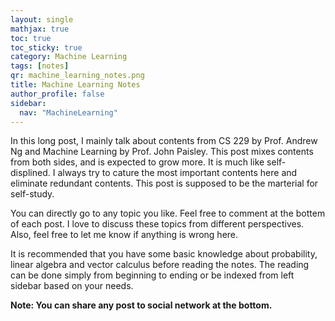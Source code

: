 ```yaml
---
layout: single
mathjax: true
toc: true
toc_sticky: true
category: Machine Learning
tags: [notes]
qr: machine_learning_notes.png
title: Machine Learning Notes
author_profile: false
sidebar:
  nav: "MachineLearning"
---
```


In this long post, I mainly talk about contents from CS 229 by Prof. Andrew Ng and Machine Learning by Prof. John Paisley. This post mixes contents from both sides, and is expected to grow more. It is much like self-displined. I always try to cature the most important contents here and eliminate redundant contents. This post is supposed to be the marterial for self-study. 

You can directly go to any topic you like. Feel free to comment at the bottem of each post. I love to discuss these topics from different perspectives. Also, feel free to let me know if anything is wrong here. 

It is recommended that you have some basic knowledge about probability, linear algebra and vector calculus before reading the notes. The reading can be done simply from beginning to ending or be indexed from left sidebar based on your needs. 

**Note: You can share any post to social network at the bottom.**



